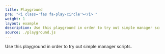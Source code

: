 ```yaml
---
title: Playground
pre: "<i class='fas fa-play-circle'></i> "
weight: 1
layout: example
description: Use this playground in order to try out simple manager scripts.
source: ./playground.js
---
```


Use this playground in order to try out simple manager scripts.
